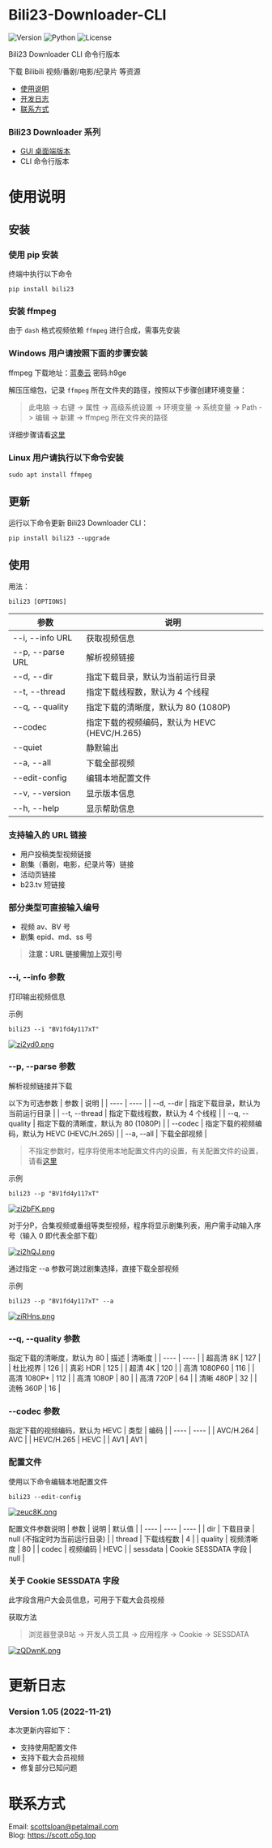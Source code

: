 # Bili23-Downloader-CLI
![Version](https://img.shields.io/github/v/release/ScottSloan/Bili23-Downloader-CLI?style=flat-square) ![Python](https://img.shields.io/badge/Python-3.9.12-green?style=flat-square) ![License](https://img.shields.io/badge/license-MIT-orange?style=flat-square) 

Bili23 Downloader CLI 命令行版本

下载 Bilibili 视频/番剧/电影/纪录片 等资源

+ [使用说明](#使用说明)
+ [开发日志](#开发日志)
+ [联系方式](#联系方式)

### Bili23 Downloader 系列
* [GUI 桌面端版本](https://github.com/ScottSloan/Bili23-Downloader)
* CLI 命令行版本

# 使用说明
## 安装
### 使用 pip 安装
终端中执行以下命令

```
pip install bili23
```

### 安装 ffmpeg
由于 `dash` 格式视频依赖 `ffmpeg` 进行合成，需事先安装

### Windows 用户请按照下面的步骤安装  
ffmpeg 下载地址：[蓝奏云](https://wwf.lanzout.com/iTYX00ft3u4h)  密码:h9ge  

解压压缩包，记录 `ffmpeg` 所在文件夹的路径，按照以下步骤创建环境变量：

> 此电脑 -> 右键 -> 属性 -> 高级系统设置 -> 环境变量 -> 系统变量 -> Path -> 编辑 -> 新建 -> ffmpeg 所在文件夹的路径

详细步骤请看[这里](https://scott.o5g.top/index.php/archives/120/)

### Linux 用户请执行以下命令安装  

```
sudo apt install ffmpeg
```
## 更新
运行以下命令更新 Bili23 Downloader CLI：

```
pip install bili23 --upgrade
```

## 使用
用法：
```
bili23 [OPTIONS]
```

| 参数 | 说明 |
| ---- | ---- |
| --i, --info URL | 获取视频信息 |
| --p, --parse URL | 解析视频链接 |
| --d, --dir | 指定下载目录，默认为当前运行目录 |
| --t, --thread | 指定下载线程数，默认为 4 个线程 |
| --q, --quality | 指定下载的清晰度，默认为 80 (1080P) |
| --codec | 指定下载的视频编码，默认为 HEVC (HEVC/H.265) |
| --quiet | 静默输出 |
| --a, --all | 下载全部视频 |
| --edit-config | 编辑本地配置文件 |
| --v, --version | 显示版本信息 |
| --h, --help | 显示帮助信息 |

### 支持输入的 URL 链接
- 用户投稿类型视频链接
- 剧集（番剧，电影，纪录片等）链接
- 活动页链接
- b23.tv 短链接

### 部分类型可直接输入编号
- 视频 av、BV 号
- 剧集 epid、md、ss 号

> **注意：URL 链接需加上双引号**

### --i, --info 参数
打印输出视频信息

示例
```
bili23 --i "BV1fd4y117xT"
```

[![zi2yd0.png](https://s1.ax1x.com/2022/11/12/zi2yd0.png)](https://imgse.com/i/zi2yd0)

### --p, --parse 参数
解析视频链接并下载

以下为可选参数
| 参数 | 说明 |
| ---- | ---- |
| --d, --dir | 指定下载目录，默认为当前运行目录 |
| --t, --thread | 指定下载线程数，默认为 4 个线程 |
| --q, --quality | 指定下载的清晰度，默认为 80 (1080P) |
| --codec | 指定下载的视频编码，默认为 HEVC (HEVC/H.265) |
| --a, --all | 下载全部视频 |

> 不指定参数时，程序将使用本地配置文件内的设置，有关配置文件的设置，请看[这里](#配置文件)

示例
```
bili23 --p "BV1fd4y117xT"
```

[![zi2bFK.png](https://s1.ax1x.com/2022/11/12/zi2bFK.png)](https://imgse.com/i/zi2bFK)

对于分P，合集视频或番组等类型视频，程序将显示剧集列表，用户需手动输入序号（输入 0 即代表全部下载）

[![zi2hQJ.png](https://s1.ax1x.com/2022/11/12/zi2hQJ.png)](https://imgse.com/i/zi2hQJ)


通过指定 --a 参数可跳过剧集选择，直接下载全部视频  

示例
```
bili23 --p "BV1fd4y117xT" --a
```

[![ziRHns.png](https://s1.ax1x.com/2022/11/12/ziRHns.png)](https://imgse.com/i/ziRHns)

### --q, --quality 参数
指定下载的清晰度，默认为 80
| 描述 | 清晰度 |
| ---- | ---- |
| 超高清 8K | 127 |
| 杜比视界 | 126 |
| 真彩 HDR | 125 |
| 超清 4K | 120 |
| 高清 1080P60 | 116 |
| 高清 1080P+ | 112 |
| 高清 1080P | 80 |
| 高清 720P | 64 |
| 清晰 480P | 32 |
| 流畅 360P | 16 |

### --codec 参数
指定下载的视频编码，默认为 HEVC
| 类型 | 编码 |
| ---- | ---- |
| AVC/H.264 | AVC |
| HEVC/H.265 | HEVC |
| AV1 | AV1 |

### 配置文件
使用以下命令编辑本地配置文件

```
bili23 --edit-config
```
[![zeuc8K.png](https://s1.ax1x.com/2022/11/17/zeuc8K.png)](https://imgse.com/i/zeuc8K)

配置文件参数说明
| 参数 | 说明 | 默认值 |
| ---- | ---- | ---- |
| dir | 下载目录 | null (不指定时为当前运行目录) |
| thread | 下载线程数 | 4 |
| quality | 视频清晰度 | 80 |
| codec | 视频编码 | HEVC |
| sessdata | Cookie SESSDATA 字段 | null |

### 关于 Cookie SESSDATA 字段
此字段含用户大会员信息，可用于下载大会员视频

获取方法

> 浏览器登录B站 -> 开发人员工具 -> 应用程序 -> Cookie -> SESSDATA

[![zQDwnK.png](https://s1.ax1x.com/2022/11/21/zQDwnK.png)](https://imgse.com/i/zQDwnK)

# 更新日志
### Version 1.05 (2022-11-21)
本次更新内容如下：
* 支持使用配置文件
* 支持下载大会员视频
* 修复部分已知问题

# 联系方式
Email: scottsloan@petalmail.com  
Blog: https://scott.o5g.top